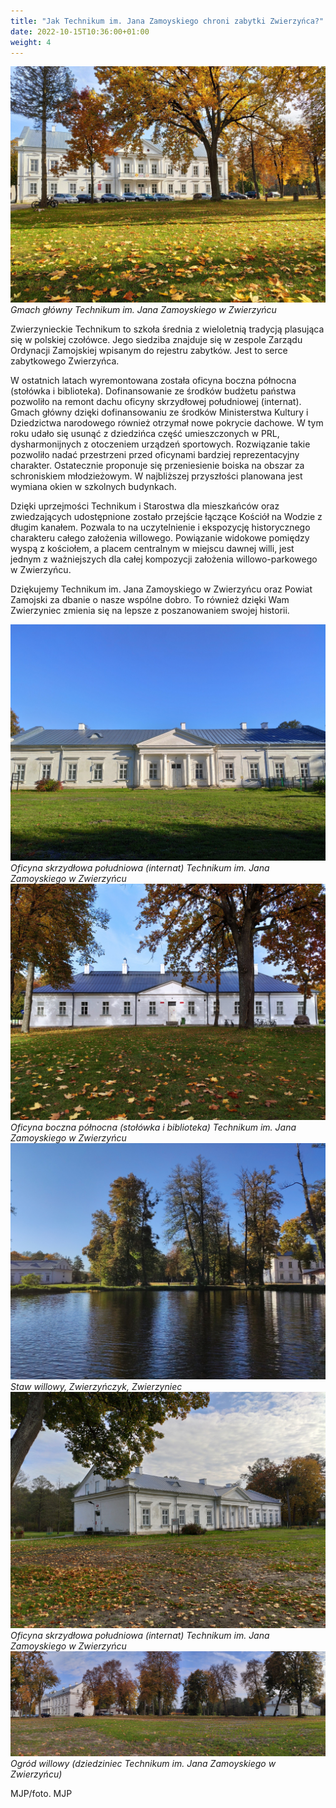 ```yaml
---
title: "Jak Technikum im. Jana Zamoyskiego chroni zabytki Zwierzyńca?"
date: 2022-10-15T10:36:00+01:00
weight: 4
---
```


![Gmach główny Technikum im. Jana Zamoyskiego w Zwierzyńcu, Zwierzyniec](/images/posts/gmach_glowny.jpg)
*Gmach główny Technikum im. Jana Zamoyskiego w Zwierzyńcu*

Zwierzynieckie Technikum to szkoła średnia z wieloletnią tradycją plasująca się w polskiej czołówce. Jego siedziba znajduje się w zespole Zarządu Ordynacji Zamojskiej wpisanym do rejestru zabytków. Jest to serce zabytkowego Zwierzyńca.

W ostatnich latach wyremontowana została oficyna boczna północna (stołówka i biblioteka). Dofinansowanie ze środków budżetu państwa pozwoliło na remont dachu oficyny skrzydłowej południowej (internat). Gmach główny dzięki dofinansowaniu ze środków Ministerstwa Kultury i Dziedzictwa narodowego również otrzymał nowe pokrycie dachowe.
W tym roku udało się usunąć z dziedzińca część umieszczonych w PRL, dysharmonijnych z otoczeniem urządzeń sportowych. Rozwiązanie takie pozwoliło nadać przestrzeni przed oficynami bardziej reprezentacyjny charakter. Ostatecznie proponuje się przeniesienie boiska na obszar za schroniskiem młodzieżowym.
W najbliższej przyszłości planowana jest wymiana okien w szkolnych budynkach.

Dzięki uprzejmości Technikum i Starostwa dla mieszkańców oraz zwiedzających udostępnione zostało przejście łączące Kościół na Wodzie z długim kanałem. Pozwala to na uczytelnienie i ekspozycję historycznego charakteru całego założenia willowego. Powiązanie widokowe pomiędzy wyspą z kościołem, a placem centralnym w miejscu dawnej willi, jest jednym z ważniejszych dla całej kompozycji założenia willowo-parkowego w Zwierzyńcu.

Dziękujemy Technikum im. Jana Zamoyskiego w Zwierzyńcu oraz Powiat Zamojski za dbanie o nasze wspólne dobro. To również dzięki Wam Zwierzyniec zmienia się na lepsze z poszanowaniem swojej historii.

![Oficyna skrzydłowa południowa (internat) Technikum im. Jana Zamoyskiego w Zwierzyńcu, Zwierzyniec](/images/posts/internat.jpg)
*Oficyna skrzydłowa południowa (internat) Technikum im. Jana Zamoyskiego w Zwierzyńcu*
![Stołówka technikum, Zwierzyniec](/images/posts/stolowka.jpg)
*Oficyna boczna północna (stołówka i biblioteka) Technikum im. Jana Zamoyskiego w Zwierzyńcu*
![Staw willowy, Zwierzyńczyk, Zwierzynie](/images/posts/staw_dlugiego_kanalu_2.jpg)
*Staw willowy, Zwierzyńczyk, Zwierzyniec*
![Oficyna skrzydłowa południowa (internat) Technikum im. Jana Zamoyskiego w Zwierzyńcu, Zwierzyniec](/images/posts/internat_2.jpg)
*Oficyna skrzydłowa południowa (internat) Technikum im. Jana Zamoyskiego w Zwierzyńcu*
![Ogród willowy (dziedziniec Technikum im. Jana Zamoyskiego w Zwierzyńcu), Zwierzyniec](/images/posts/dziedziniec.jpg)
*Ogród willowy (dziedziniec Technikum im. Jana Zamoyskiego w Zwierzyńcu)*

MJP/foto. MJP

